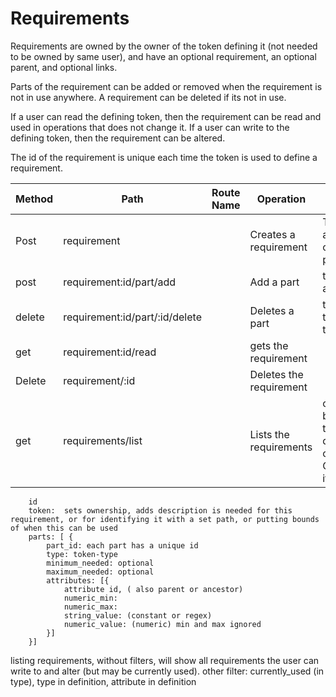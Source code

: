 # Requirements


Requirements are owned by the owner of the token defining it (not needed to be owned by same user), and have an optional requirement,
an optional parent, and optional links.

Parts of the requirement can be added or removed when the requirement is not in use anywhere.
A requirement can be deleted if its not in use.


If a user can read the defining token, then the requirement can be read and used in operations that does not change it.
If a user can write to the defining token, then the requirement can be altered.

The id of the requirement is unique each time the token is used to define a requirement.


| Method | Path                           | Route Name | Operation               | Args                                                                   |
|--------|--------------------------------|------------|-------------------------|------------------------------------------------------------------------|
| Post   | requirement                    |            | Creates a requirement   | Token, and optional parts                                              |
| post   | requirement:id/part/add        |            | Add a part              | the part added                                                         |
| delete | requirement:id/part/:id/delete |            | Deletes a part          | the id of the part to remove                                           |
| get    | requirement:id/read            |            | gets the requirement    |                                                                        |
| Delete | requirement/:id                |            | Deletes the requirement |                                                                        |
| get    | requirements/list              |            | Lists the requirements  | can filter by token type in definition or part. Otherwise it lists all |


        id
        token:  sets ownership, adds description is needed for this requirement, or for identifying it with a set path, or putting bounds of when this can be used
        parts: [ {
            part_id: each part has a unique id
            type: token-type
            minimum_needed: optional
            maximum_needed: optional
            attributes: [{
                attribute id, ( also parent or ancestor)
                numeric_min:
                numeric_max:
                string_value: (constant or regex)
                numeric_value: (numeric) min and max ignored
            }]
        }]



listing requirements, without filters, will show all requirements the user can write to and alter (but may be currently used).
other filter: currently_used (in type), type in definition, attribute in definition